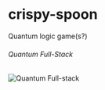 # crispy-spoon
Quantum logic game(s?)

###### Quantum Full-Stack
![Quantum Full-stack](https://fullstackquantumcomputation.tech/assets/front-page/q_architecture.png)
